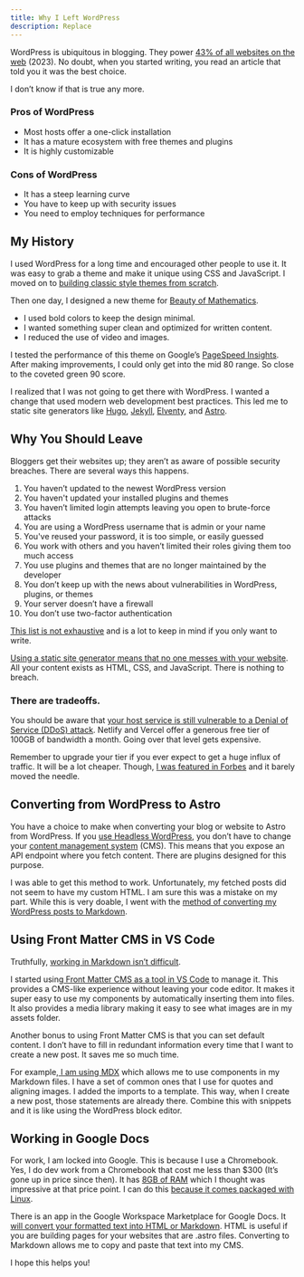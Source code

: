 ```yaml
---
title: Why I Left WordPress
description: Replace
---
```



WordPress is ubiquitous in blogging. They power [43% of all websites on the web](https://w3techs.com/technologies/details/cm-wordpress) (2023). No doubt, when you started writing, you read an article that told you it was the best choice.

 I don’t know if that is true any more.


### Pros of WordPress



* Most hosts offer a one-click installation 
* It has a mature ecosystem with free themes and plugins
* It is highly customizable


### Cons of WordPress



* It has a steep learning curve
* You have to keep up with security issues
* You need to employ techniques for performance


## My History

I used WordPress for a long time and encouraged other people to use it. It was easy to grab a theme and make it unique using CSS and JavaScript. I moved on to [building classic style themes from scratch](https://developer.wordpress.org/themes/classic-themes/). 

Then one day, I designed a new theme for [Beauty of Mathematics](https://beautyofmathematics.com/). 



* I used bold colors to keep the design minimal. 
* I wanted something super clean and optimized for written content. 
* I reduced the use of video and images.

 

I tested the performance of this theme on Google’s [PageSpeed Insights](https://pagespeed.web.dev/). After making improvements, I could only get into the mid 80 range. So close to the coveted green 90 score. 

I realized that I was not going to get there with WordPress. I wanted a change that used modern web development best practices. This led me to static site generators like [Hugo](https://gohugo.io/), [Jekyll](https://jekyllrb.com/),  [Elventy](https://www.11ty.dev/), and [Astro](Astro.build). 


## Why You Should Leave

Bloggers get their websites up; they aren’t as aware of possible security breaches. There are several ways this happens.



1. You haven’t updated to the newest WordPress version
2. You haven't updated your installed plugins and themes 
3. You haven’t limited login attempts leaving you open to brute-force attacks
4. You are using a WordPress username that is admin or your name
5. You've reused your password, it is too simple, or easily guessed
6. You work with others and you haven’t limited their roles giving them too much access 
7. You use plugins and themes that are no longer maintained by the developer
8. You don’t keep up with the news about vulnerabilities in WordPress, plugins, or themes
9. Your server doesn’t have a firewall
10. You don’t use two-factor authentication

[This list is not exhaustive](https://blog.sucuri.net/2023/10/optimizing-wordpress-security-beyond-default-configurations.html) and is a lot to keep in mind if you only want to write. 

[Using a static site generator means that no one messes with your website](https://pavursec.com/blog/why-static/). All your content exists as HTML, CSS, and JavaScript. There is nothing to breach. 


### There are tradeoffs. 

You should be aware that [your host service is still vulnerable to a Denial of Service (DDoS) attack](https://pavursec.com/blog/static-security/). Netlify and Vercel offer a generous free tier of 100GB of bandwidth a month. Going over that level gets expensive. 

Remember to upgrade your tier if you ever expect to get a huge influx of traffic. It will be a lot cheaper. Though, [I was featured in Forbes](https://www.forbes.com/sites/hessiejones/2023/08/25/empowering-confidence-overcoming-math-anxiety-in-the-age-of-artificial-intelligence/?sh=2b206e27e2c2) and it barely moved the needle.


## Converting from WordPress to Astro

You have a choice to make when converting your blog or website to Astro from WordPress. If you [use Headless WordPress](https://docs.astro.build/en/guides/cms/wordpress/), you don’t have to change your [content management system](https://wordpress.com/go/tutorials/what-is-a-cms/#what-is-a-content-management-system) (CMS). This means that you expose an API endpoint where you fetch content. There are plugins designed for this purpose. 

I was able to get this method to work. Unfortunately, my fetched posts did not seem to have my custom HTML. I am sure this was a mistake on my part. While this is very doable, I went with the [method of converting my WordPress posts to Markdown](https://github.com/lonekorean/wordpress-export-to-markdown). 


## Using Front Matter CMS in VS Code

Truthfully, [working in Markdown isn’t difficult](https://www.markdownguide.org/cheat-sheet/).

I started using[ Front Matter CMS as a tool in VS Code](https://frontmatter.codes/) to manage it. This provides a CMS-like experience without leaving your code editor. It makes it super easy to use my components by automatically inserting them into files. It also provides a media library making it easy to see what images are in my assets folder. 

Another bonus to using Front Matter CMS is that you can set default content. I don’t have to fill in redundant information every time that I want to create a new post. It saves me so much time. 

For example,[ I am using MDX](https://docs.astro.build/en/guides/markdown-content/) which allows me to use components in my Markdown files. I have a set of common ones that I use for quotes and aligning images. I added the imports to a template. This way, when I create a new post, those statements are already there. Combine this with snippets and it is like using the WordPress block editor. 


## Working in Google Docs

For work, I am locked into Google. This is because I use a Chromebook. Yes, I do dev work from a Chromebook that cost me less than $300 (It’s gone up in price since then). It has [8GB of RAM](https://www.amazon.com/gp/product/B08ZLF99VD/ref=ppx_yo_dt_b_search_asin_title?ie=UTF8&th=1) which I thought was impressive at that price point. I can do this [because it comes packaged with Linux](https://support.google.com/chromebook/answer/9145439?hl=en). 

There is an app in the Google Workspace Marketplace for Google Docs. It [will convert your formatted text into HTML or Markdown](https://workspace.google.com/marketplace/app/docs_to_markdown/700168918607). HTML is useful if you are building pages for your websites that are .astro files. Converting to Markdown allows me to copy and paste that text into my CMS. 

I hope this helps you!
